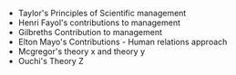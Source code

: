 - Taylor's Principles of Scientific management
- Henri Fayol's contributions to management
- Gilbreths Contribution to management
- Elton Mayo's Contributions - Human relations approach
- Mcgregor's theory x and theory y
- Ouchi's Theory Z